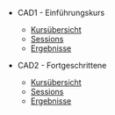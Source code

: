 - CAD1 - Einführungskurs

  - [Kursübersicht](CAD1/Kursuebersicht.md)
  - [Sessions](CAD1/Sessions.md)
  - [Ergebnisse](CAD1/Ergebnisse.md)

- CAD2 - Fortgeschrittene

  - [Kursübersicht](CAD2/Kursuebersicht.md)
  - [Sessions](CAD2/Sessions.md)
  - [Ergebnisse](CAD2/Ergebnisse.md)

